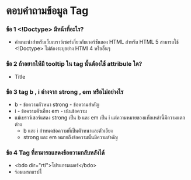 # ตอบคำถามข้อมูล Tag

### ข้อ 1 <!Doctype> มีหน้าที่อะไร?
* คำแนะนำสำหรับเว็บเบราว์เซอร์เกี่ยวกับเวอร์ชันของ HTML สำหรับ HTML 5 สามารถใช้ <!Doctype> ไม่ต้องระบุอย่าง HTMl 4 หรืออื่นๆ 
### ข้อ 2 ถ้าอยากให้มี tooltip ใน tag นั้นต้องใช้ attribule ใด?
* Title
### ข้อ 3 tag b , i ต่างจาก strong , em หรือไม่อย่างไร
* b - ข้อความตัวหนา strong - ข้อความสำคัญ 
* i - ข้อความตัวเอียง em - เน้นข้อความ 
* แม้เบราว์เซอร์แสดง strong เป็น b และ em เป็น i แต่ความหมายของแท็กเหล่านี้มีความแตกต่าง  
    - b และ i กำหนดข้อความที่เป็นตัวหนาและตัวเอียง  
    - strong และ em หมายถึงข้อความนั้นมีความสำคัญ
### ข้อ 4 Tag ที่สามารถแสดงข้อความกลับหลังได้
* &#60;bdo dir="rtl"&#62;โปรแกรมเมอร์&#60;/bdo&#62;
* <bdo dir="rtl">โปรแกรมเมอร์</bdo>